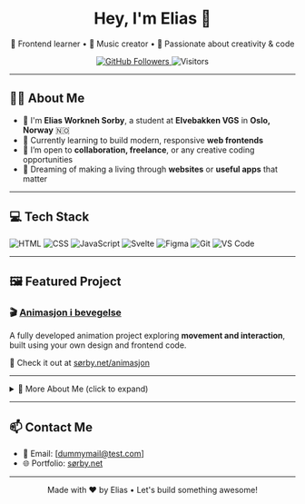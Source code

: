 <h1 align="center">Hey, I'm Elias 👋</h1>

<p align="center">
  🌈 Frontend learner • 🎹 Music creator • 🎨 Passionate about creativity & code
</p>

<p align="center">
  <a href="https://github.com/FrogyTvv?tab=followers">
    <img src="https://img.shields.io/github/followers/FrogyTvv?label=Followers&style=social" alt="GitHub Followers">
  </a>
  <img src="https://visitor-badge.laobi.icu/badge?page_id=FrogyTvv.FrogyTvv" alt="Visitors">

</p>

---

## 👨‍🎓 About Me

- 🎒 I'm **Elias Workneh Sorby**, a student at **Elvebakken VGS** in **Oslo, Norway** 🇳🇴  
- 🌱 Currently learning to build modern, responsive **web frontends**  
- 🚀 I’m open to **collaboration, freelance**, or any creative coding opportunities  
- 🎯 Dreaming of making a living through **websites** or **useful apps** that matter

---

## 💻 Tech Stack

![HTML](https://img.shields.io/badge/-HTML5-E34F26?style=flat&logo=html5&logoColor=white)
![CSS](https://img.shields.io/badge/-CSS3-1572B6?style=flat&logo=css3&logoColor=white)
![JavaScript](https://img.shields.io/badge/-JavaScript-F7DF1E?style=flat&logo=javascript&logoColor=black)
![Svelte](https://img.shields.io/badge/-Svelte-FF3E00?style=flat&logo=svelte&logoColor=white)
![Figma](https://img.shields.io/badge/-Figma-F24E1E?style=flat&logo=figma&logoColor=white)
![Git](https://img.shields.io/badge/-Git-F05032?style=flat&logo=git&logoColor=white)
![VS Code](https://img.shields.io/badge/-VSCode-007ACC?style=flat&logo=visual-studio-code&logoColor=white)

---

## 🖼️ Featured Project

### 🎬 [Animasjon i bevegelse](https://sørby.net/animasjon)

A fully developed animation project exploring **movement and interaction**, built using your own design and frontend code.

🔗 Check it out at [sørby.net/animasjon](https://sørby.net/animasjon)

---

<details>
  <summary>🎹 More About Me (click to expand)</summary>

  - 🎵 I **play the piano** professionally and casually  
  - 🛌 I also **produce music in my bedroom** — from beats to melodies  
  - 🤹‍♂️ I love blending **tech & creativity** in everything I make  
  - 🧠 Always learning — and always curious
</details>

---

## 📫 Contact Me

- 📧 Email: [dummymail@test.com]
- 🌐 Portfolio: [sørby.net](https://sørby.net)

---

<p align="center">
  Made with ❤️ by Elias • Let's build something awesome!
</p>
